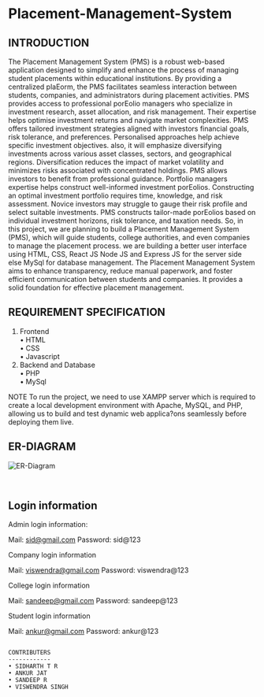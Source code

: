 # Placement-Management-System

INTRODUCTION
-------------
The Placement Management System (PMS) is a robust web-based
application designed to simplify and enhance the process of managing
student placements within educational institutions. By providing a
centralized plaEorm, the PMS facilitates seamless interaction between
students, companies, and administrators during placement activities.
PMS provides access to professional porEolio managers who specialize
in investment research, asset allocation, and risk management. Their
expertise helps optimise investment returns and navigate market
complexities. PMS offers tailored investment strategies aligned with
investors financial goals, risk tolerance, and preferences. Personalised
approaches help achieve specific investment objectives. also, it will
emphasize diversifying investments across various asset classes,
sectors, and geographical regions. Diversification reduces the impact
of market volatility and minimizes risks associated with concentrated
holdings.
PMS allows investors to benefit from professional guidance. Portfolio
managers expertise helps construct well-informed investment
porEolios. Constructing an optimal investment portfolio requires time,
knowledge, and risk assessment.
Novice investors may struggle to gauge their risk profile and select
suitable investments. PMS constructs tailor-made porEolios based on
individual investment horizons, risk tolerance, and taxation needs.
So, in this project, we are planning to build a Placement Management
System (PMS), which will guide students, college authorities, and even
companies to manage the placement process. we are building a better
user interface using HTML, CSS, React JS Node JS and Express JS for the
server side else MySql for database management.
The Placement Management System aims to enhance transparency,
reduce manual paperwork, and foster efficient communication between students and companies. It provides a solid foundation for
effective placement management.

REQUIREMENT SPECIFICATION
-------------------------
1. Frontend</br>
 • HTML</br>
 • CSS</br>
 • Javascript</br>
2. Backend and Database</br>
 • PHP</br>
 • MySql</br>

NOTE
To run the project, we need to use XAMPP server which is required to
create a local development environment with Apache, MySQL, and PHP, allowing us to build and test dynamic web applica?ons seamlessly
before deploying them live.

ER-DIAGRAM
----------
![ER-Diagram](https://github.com/Sidharthtr/Placement-Management-System/assets/129524598/8ca26515-cce0-4658-bd90-a7cfd0bfe95b)

</br>

Login information
-
Admin login information:

Mail: sid@gmail.com
Password: sid@123

Company  login information

Mail: viswendra@gmail.com
Password: viswendra@123

College login information

Mail: sandeep@gmail.com
Password: sandeep@123

Student login information

Mail: ankur@gmail.com
Password: ankur@123
 ```

CONTRIBUTERS
------------
 • SIDHARTH T R
 • ANKUR JAT
 • SANDEEP R
 • VISWENDRA SINGH

